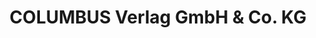 ---
title: "COLUMBUS Verlag GmbH & Co. KG"
url: /krauchenwies/columbus-verlag-gmbh-und-co-kg/
shop: Großhandel
---